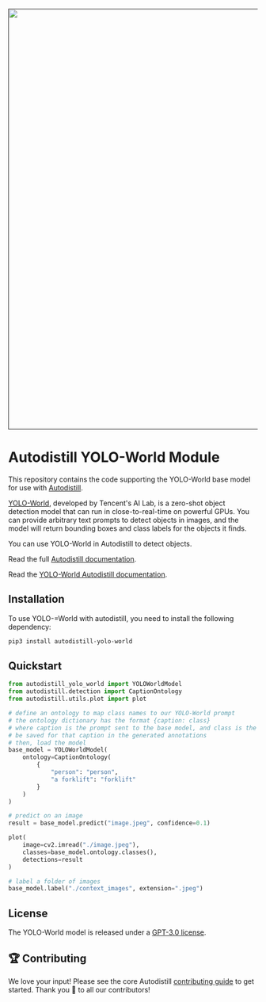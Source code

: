 <div align="center">
  <p>
    <a align="center" href="" target="_blank">
      <img
        width="850"
        src="https://media.roboflow.com/open-source/autodistill/autodistill-banner.png"
      >
    </a>
  </p>
</div>

# Autodistill YOLO-World Module

This repository contains the code supporting the YOLO-World base model for use with [Autodistill](https://github.com/autodistill/autodistill).

[YOLO-World](https://github.com/AILab-CVC/YOLO-World), developed by Tencent's AI Lab, is a zero-shot object detection model that can run in close-to-real-time on powerful GPUs. You can provide arbitrary text prompts to detect objects in images, and the model will return bounding boxes and class labels for the objects it finds.

You can use YOLO-World in Autodistill to detect objects.

Read the full [Autodistill documentation](https://autodistill.github.io/autodistill/).

Read the [YOLO-World Autodistill documentation](https://autodistill.github.io/autodistill/base_models/yolo_world/).

## Installation

To use YOLO-=World with autodistill, you need to install the following dependency:


```bash
pip3 install autodistill-yolo-world
```

## Quickstart

```python
from autodistill_yolo_world import YOLOWorldModel
from autodistill.detection import CaptionOntology
from autodistill.utils.plot import plot

# define an ontology to map class names to our YOLO-World prompt
# the ontology dictionary has the format {caption: class}
# where caption is the prompt sent to the base model, and class is the label that will
# be saved for that caption in the generated annotations
# then, load the model
base_model = YOLOWorldModel(
    ontology=CaptionOntology(
        {
            "person": "person",
            "a forklift": "forklift"
        }
    )
)

# predict on an image
result = base_model.predict("image.jpeg", confidence=0.1)

plot(
    image=cv2.imread("./image.jpeg"),
    classes=base_model.ontology.classes(),
    detections=result
)

# label a folder of images
base_model.label("./context_images", extension=".jpeg")
```


## License

The YOLO-World model is released under a [GPT-3.0 license](https://github.com/AILab-CVC/YOLO-World).

## 🏆 Contributing

We love your input! Please see the core Autodistill [contributing guide](https://github.com/autodistill/autodistill/blob/main/CONTRIBUTING.md) to get started. Thank you 🙏 to all our contributors!